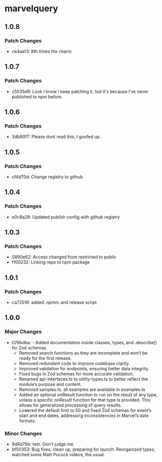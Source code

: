 # marvelquery

## 1.0.8

### Patch Changes

- ce4aaf3: 8th times the charm

## 1.0.7

### Patch Changes

- c5535d6: Look I know I keep patching it, but it's because I've never published to npm before.

## 1.0.6

### Patch Changes

- 3db90f7: Please dont read this, I goofed up.

## 1.0.5

### Patch Changes

- cf4d70d: Change registry to github

## 1.0.4

### Patch Changes

- e0c8a28: Updated publish config with github registry

## 1.0.3

### Patch Changes

- 0890e62: Access changed from restricted to public
- f100232: Linking repo to npm package

## 1.0.1

### Patch Changes

- ca72518: added .npmrc and release script

## 1.0.0

### Major Changes

- 076bdba: - Added documentation inside classes, types, and .describe() for Zod schemas.
  - Removed search functions as they are incomplete and won’t be ready for the first release.
  - Removed redundant code to improve codebase clarity.
  - Improved validation for endpoints, ensuring better data integrity.
  - Fixed bugs in Zod schemas for more accurate validation.
  - Renamed api-interfaces.ts to utility-types.ts to better reflect the module’s purpose and content.
  - Removed samples.ts, all examples are available in examples.ts
  - Added an optional onResult function to run on the result of any type, unless a specific onResult function for that type is provided. This allows for generalized processing of query results.
  - Lowered the default limit to 50 and fixed Zod schemas for event’s start and end dates, addressing inconsistencies in Marvel’s date formats.

### Minor Changes

- 9d6d75b: test. Don't judge me.
- bf50353: Bug fixes, clean up, preparing for launch. Reorganized types, watched some Matt Pocock videos, the usual.
